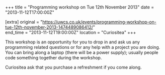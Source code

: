 +++
title = "Programming workshop on Tue 12th November 2013"
date = "2013-11-12T17:00:00Z"

[extra]
original = "https://uwcs.co.uk/events/programming-workshop-on-tue-12th-november-2013-1474489086412/"    
end_time = "2013-11-12T19:00:00Z"
location = "Curiositea"
+++

This workshop is an opportunity for you to drop in and ask us any programming related questions or for any help with a project you are doing. You can bring along a laptop (there will be a power supply); usually people code something together during the workshop.

Curiositea ask that you purchase a refreshment if you come along.

